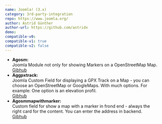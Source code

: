 ```yaml
---
name: Joomla! (3.x)
category: 3rd-party-integration
repo: https://www.joomla.org/
author: Astrid Günther
author-url: https://github.com/astridx
demo: 
compatible-v0:
compatible-v1: true
compatible-v2: false
---
```


<ul><li><strong>Agosm: </strong><br>Joomla Module not only for showing Markers on a OpenStreetMap Map.<br><a href="https://github.com/astridx/pkg_agosms">Gibhub</a></li><li><strong>Aggpxtrack: </strong><br>Joomla Custom Field for displaying a GPX Track on a Map - you can choose an OpenStreetMap or GoogleMaps. With much options. For example: One option is an elevation profil.<br><a href="https://github.com/astridx/pkg_aggpxtrack">Gibhub</a></li><li><strong>Agosmmapwithmarker: </strong><br>Custom field for show a map with a marker in frond end - always the right card for the content. You can enter the address in backend.<br><a href="https://github.com/astridx/plg_fields_agosmmapwithmarker">Gibhub</a></li></ul>
